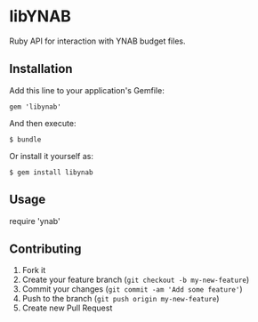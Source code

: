 # libYNAB

Ruby API for interaction with YNAB budget files.

## Installation

Add this line to your application's Gemfile:

    gem 'libynab'

And then execute:

    $ bundle

Or install it yourself as:

    $ gem install libynab

## Usage

require 'ynab'

## Contributing

1. Fork it
2. Create your feature branch (`git checkout -b my-new-feature`)
3. Commit your changes (`git commit -am 'Add some feature'`)
4. Push to the branch (`git push origin my-new-feature`)
5. Create new Pull Request
